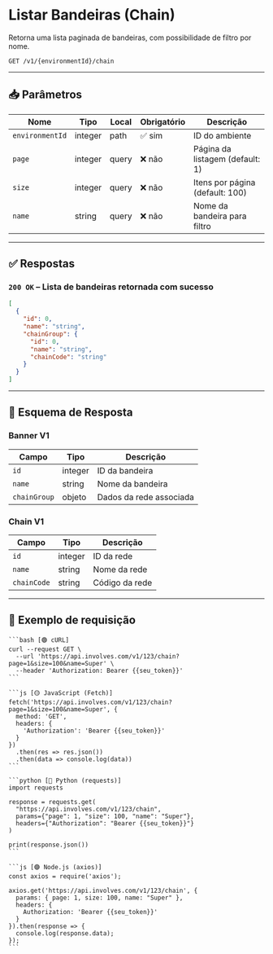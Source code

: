 # Listar Bandeiras (Chain)

Retorna uma lista paginada de bandeiras, com possibilidade de filtro por nome.

`GET /v1/{environmentId}/chain`

***

## 📥 Parâmetros

| Nome            | Tipo    | Local | Obrigatório | Descrição                       |
| --------------- | ------- | ----- | ----------- | ------------------------------- |
| `environmentId` | integer | path  | ✅ sim       | ID do ambiente                  |
| `page`          | integer | query | ❌ não       | Página da listagem (default: 1) |
| `size`          | integer | query | ❌ não       | Itens por página (default: 100) |
| `name`          | string  | query | ❌ não       | Nome da bandeira para filtro    |

***

## ✅ Respostas

### `200 OK` – Lista de bandeiras retornada com sucesso

```json
[
  {
    "id": 0,
    "name": "string",
    "chainGroup": {
      "id": 0,
      "name": "string",
      "chainCode": "string"
    }
  }
]
```

***

## 🧬 Esquema de Resposta

### Banner V1

| Campo        | Tipo    | Descrição               |
| ------------ | ------- | ----------------------- |
| `id`         | integer | ID da bandeira          |
| `name`       | string  | Nome da bandeira        |
| `chainGroup` | objeto  | Dados da rede associada |

### Chain V1

| Campo       | Tipo    | Descrição      |
| ----------- | ------- | -------------- |
| `id`        | integer | ID da rede     |
| `name`      | string  | Nome da rede   |
| `chainCode` | string  | Código da rede |

***

## 📘 Exemplo de requisição

````tabs
```bash [🟢 cURL]
curl --request GET \
  --url 'https://api.involves.com/v1/123/chain?page=1&size=100&name=Super' \
  --header 'Authorization: Bearer {{seu_token}}'
```

```js [🟡 JavaScript (Fetch)]
fetch('https://api.involves.com/v1/123/chain?page=1&size=100&name=Super', {
  method: 'GET',
  headers: {
    'Authorization': 'Bearer {{seu_token}}'
  }
})
  .then(res => res.json())
  .then(data => console.log(data))
```

```python [🔵 Python (requests)]
import requests

response = requests.get(
  "https://api.involves.com/v1/123/chain",
  params={"page": 1, "size": 100, "name": "Super"},
  headers={"Authorization": "Bearer {{seu_token}}"}
)

print(response.json())
```

```js [🟣 Node.js (axios)]
const axios = require('axios');

axios.get('https://api.involves.com/v1/123/chain', {
  params: { page: 1, size: 100, name: "Super" },
  headers: {
    Authorization: 'Bearer {{seu_token}}'
  }
}).then(response => {
  console.log(response.data);
});
```
````
